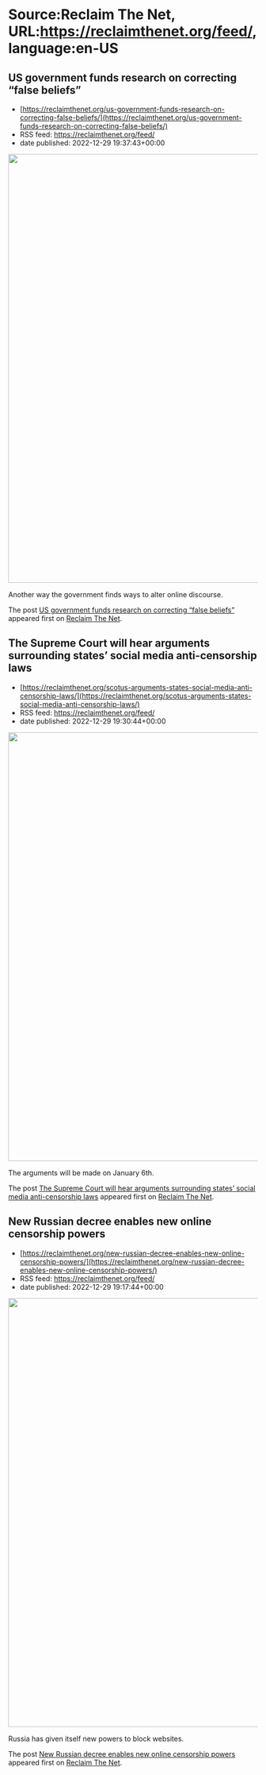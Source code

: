 # Source:Reclaim The Net, URL:https://reclaimthenet.org/feed/, language:en-US

## US government funds research on correcting “false beliefs”
 - [https://reclaimthenet.org/us-government-funds-research-on-correcting-false-beliefs/](https://reclaimthenet.org/us-government-funds-research-on-correcting-false-beliefs/)
 - RSS feed: https://reclaimthenet.org/feed/
 - date published: 2022-12-29 19:37:43+00:00

<a href="https://reclaimthenet.org/us-government-funds-research-on-correcting-false-beliefs/" rel="nofollow" title="US government funds research on correcting &#8220;false beliefs&#8221;"><img alt="" class="webfeedsFeaturedVisual wp-post-image" height="864" src="https://reclaimthenet.org/wp-content/uploads/2022/12/thought-correct.jpg" style="display: block; margin: auto; margin-bottom: 15px;" width="1536" /></a><p>Another way the government finds ways to alter online discourse.</p>
<p>The post <a href="https://reclaimthenet.org/us-government-funds-research-on-correcting-false-beliefs/" rel="nofollow">US government funds research on correcting &#8220;false beliefs&#8221;</a> appeared first on <a href="https://reclaimthenet.org" rel="nofollow">Reclaim The Net</a>.</p>

## The Supreme Court will hear arguments surrounding states’ social media anti-censorship laws
 - [https://reclaimthenet.org/scotus-arguments-states-social-media-anti-censorship-laws/](https://reclaimthenet.org/scotus-arguments-states-social-media-anti-censorship-laws/)
 - RSS feed: https://reclaimthenet.org/feed/
 - date published: 2022-12-29 19:30:44+00:00

<a href="https://reclaimthenet.org/scotus-arguments-states-social-media-anti-censorship-laws/" rel="nofollow" title="The Supreme Court will hear arguments surrounding states&#8217; social media anti-censorship laws"><img alt="" class="webfeedsFeaturedVisual wp-post-image" height="864" src="https://reclaimthenet.org/wp-content/uploads/2022/12/sup-court.jpg" style="display: block; margin: auto; margin-bottom: 15px;" width="1536" /></a><p>The arguments will be made on January 6th.</p>
<p>The post <a href="https://reclaimthenet.org/scotus-arguments-states-social-media-anti-censorship-laws/" rel="nofollow">The Supreme Court will hear arguments surrounding states&#8217; social media anti-censorship laws</a> appeared first on <a href="https://reclaimthenet.org" rel="nofollow">Reclaim The Net</a>.</p>

## New Russian decree enables new online censorship powers
 - [https://reclaimthenet.org/new-russian-decree-enables-new-online-censorship-powers/](https://reclaimthenet.org/new-russian-decree-enables-new-online-censorship-powers/)
 - RSS feed: https://reclaimthenet.org/feed/
 - date published: 2022-12-29 19:17:44+00:00

<a href="https://reclaimthenet.org/new-russian-decree-enables-new-online-censorship-powers/" rel="nofollow" title="New Russian decree enables new online censorship powers"><img alt="" class="webfeedsFeaturedVisual wp-post-image" height="864" src="https://reclaimthenet.org/wp-content/uploads/2022/12/russia-232.png" style="display: block; margin: auto; margin-bottom: 15px;" width="1536" /></a><p>Russia has given itself new powers to block websites.</p>
<p>The post <a href="https://reclaimthenet.org/new-russian-decree-enables-new-online-censorship-powers/" rel="nofollow">New Russian decree enables new online censorship powers</a> appeared first on <a href="https://reclaimthenet.org" rel="nofollow">Reclaim The Net</a>.</p>

